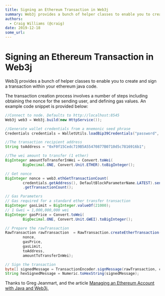 ```yaml
---
title: Signing an Ethereum Transaction in Web3j
summary: Web3j provides a bunch of helper classes to enable you to create and sign a transaction within your ethereum java code. The transaction creation process involve
authors:
  - Craig Williams (@craig)
date: 2019-12-18
some_url: 
---
```


# Signing an Ethereum Transaction in Web3j

Web3j provides a bunch of helper classes to enable you to create and sign a transaction within your ethereum java code.  

The transaction creation process involves a number of steps including obtaining the nonce for the sending user, and defining gas values.  An example code snippet is provided below:

``` java
//Connect to node. Defaults to http://localhost:8545
Web3j web3 = Web3j.build(new HttpService());

//Generate wallet credentials from a mnemonic seed phrase
Credentials credentials = WalletUtils.loadBip39Credentials("password", "mnemonic");

//The transaction recipient address
String toAddress = "0xF0f15Cedc719B5A55470877B0710d5c7816916b1";

//The wei amount to transfer (1 ether)
BigInteger amountToTransferInWei = Convert.toWei(
        BigDecimal.ONE, Convert.Unit.ETHER).toBigInteger();

// Get nonce
BigInteger nonce = web3.ethGetTransactionCount(
        credentials.getAddress(), DefaultBlockParameterName.LATEST).send()
        .getTransactionCount();

// Gas Parameters
// Gas required for a standard ether transfer transaction
BigInteger gasLimit = BigInteger.valueOf(21000);
// 1 Gwei = 1,000,000,000 wei
BigInteger gasPrice = Convert.toWei(
        BigDecimal.ONE, Convert.Unit.GWEI).toBigInteger();

// Prepare the rawTransaction
RawTransaction rawTransaction  = RawTransaction.createEtherTransaction(
        nonce,
        gasPrice,
        gasLimit,
        toAddress,
        amountToTransferInWei);

// Sign the transaction
byte[] signedMessage = TransactionEncoder.signMessage(rawTransaction, credentials);
String hexSignedMessage = Numeric.toHexString(signedMessage);
```

Thanks to Greg Jeanmart, and the article [Managing an Ethereum Account with Java and Web3j.](https://kauri.io/manage-an-ethereum-account-with-java-and-web3j/925d923e12c543da9a0a3e617be963b4/a)